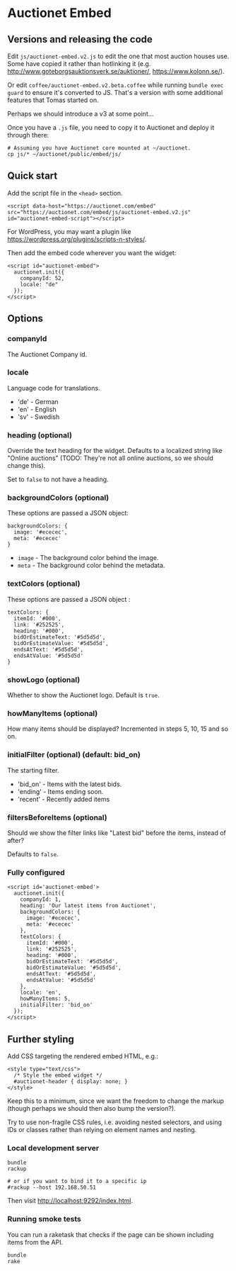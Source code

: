 # Auctionet Embed

## Versions and releasing the code

Edit `js/auctionet-embed.v2.js` to edit the one that most auction houses use. Some have copied it rather than hotlinking it (e.g. <http://www.goteborgsauktionsverk.se/auktioner/>, <https://www.kolonn.se/>).

Or edit `coffee/auctionet-embed.v2.beta.coffee` while running `bundle exec guard` to ensure it's converted to JS. That's a version with some additional features that Tomas started on.

Perhaps we should introduce a v3 at some point…

Once you have a `.js` file, you need to copy it to Auctionet and deploy it through there:

```
# Assuming you have Auctionet core mounted at ~/auctionet.
cp js/* ~/auctionet/public/embed/js/
```

## Quick start
Add the script file in the ```<head>``` section.

```
<script data-host="https://auctionet.com/embed" src="https://auctionet.com/embed/js/auctionet-embed.v2.js" id="auctionet-embed-script"></script>
```

For WordPress, you may want a plugin like <https://wordpress.org/plugins/scripts-n-styles/>.

Then add the embed code wherever you want the widget:

```
<script id="auctionet-embed">
  auctionet.init({
    companyId: 52,
    locale: "de"
  });
</script>
```

## Options

### companyId
The Auctionet Company id.

### locale
Language code for translations.

* 'de' - German
* 'en' - English
* 'sv' - Swedish

### heading (optional)

Override the text heading for the widget. Defaults to a localized string like "Online auctions" (TODO: They're not all online auctions, so we should change this).

Set to `false` to not have a heading.

### backgroundColors (optional)
These options are passed a JSON object:

```
backgroundColors: {
  image: '#ececec',
  meta: '#ececec'
}
```

* ```image``` - The background color behind the image.
* ```meta``` - The background color behind the metadata.

### textColors (optional)
These options are passed a JSON object :

```
textColors: {
  itemId: '#000',
  link: '#252525',
  heading: '#000',
  bidOrEstimateText: '#5d5d5d',
  bidOrEstimateValue: '#5d5d5d',
  endsAtText: '#5d5d5d',
  endsAtValue: '#5d5d5d'
}
```

### showLogo (optional)

Whether to show the Auctionet logo. Default is `true`.

### howManyItems (optional)
How many items should be displayed? Incremented in steps 5, 10, 15 and so on.

### initialFilter (optional) (default: bid_on)
The starting filter.

* 'bid_on' - Items with the latest bids.
* 'ending' - Items ending soon.
* 'recent' - Recently added items

### filtersBeforeItems (optional)

Should we show the filter links like "Latest bid" before the items, instead of after?

Defaults to `false`.


### Fully configured

```
<script id='auctionet-embed'>
  auctionet.init({
    companyId: 1,
    heading: 'Our latest items from Auctionet',
    backgroundColors: {
      image: '#ececec',
      meta: '#ececec'
    },
    textColors: {
      itemId: '#000',
      link: '#252525',
      heading: '#000',
      bidOrEstimateText: '#5d5d5d',
      bidOrEstimateValue: '#5d5d5d',
      endsAtText: '#5d5d5d',
      endsAtValue: '#5d5d5d'
    },
    locale: 'en',
    howManyItems: 5,
    initialFilter: 'bid_on'
  });
</script>
```

## Further styling

Add CSS targeting the rendered embed HTML, e.g.:

```
<style type="text/css">
  /* Style the embed widget */
  #auctionet-header { display: none; }
</style>
```

Keep this to a minimum, since we want the freedom to change the markup (though perhaps we should then also bump the version?).

Try to use non-fragile CSS rules, i.e. avoiding nested selectors, and using IDs or classes rather than relying on element names and nesting.

### Local development server

    bundle
    rackup

    # or if you want to bind it to a specific ip
    #rackup --host 192.168.50.51

Then visit [http://localhost:9292/index.html](http://localhost:9292/index.html).

### Running smoke tests

You can run a raketask that checks if the page can be shown including items from the API.

    bundle
    rake
